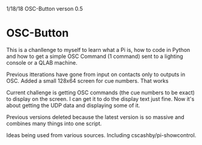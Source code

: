 1/18/18
 OSC-Button verson 0.5
# OSC-Button

This is a chanllenge to myself to learn what a Pi is, how to code in Python
and how to get a simple OSC Command (1 command) sent to a lighting console or a QLAB machine.

Previous itterations have gone from input on contacts only to outputs in OSC.
Added a small 128x64 screen for cue numbers. That works

Current challenge is getting OSC commands (the cue numbers to be exact) to display on the screen.
I can get it to do the display text just fine.  Now it's about getting the UDP data and displaying
some of it.

Previous versions deleted because the latest version is so massive and combines many things into one script.

Ideas being used from various sources.  Including cscashby/pi-showcontrol.
